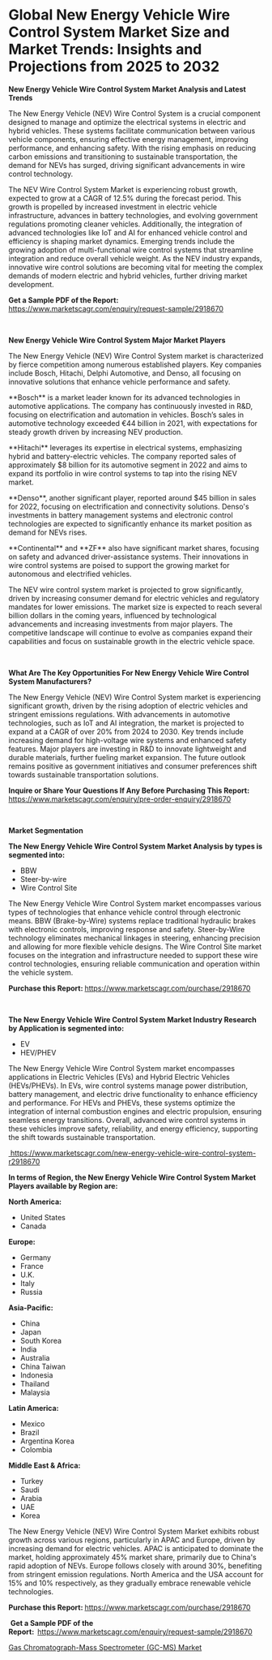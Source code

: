 <p><h1>Global New Energy Vehicle Wire Control System Market Size and Market Trends: Insights and Projections from 2025 to 2032</h1></p><p><strong>New Energy Vehicle Wire Control System Market Analysis and Latest Trends</strong></p>
<p><p>The New Energy Vehicle (NEV) Wire Control System is a crucial component designed to manage and optimize the electrical systems in electric and hybrid vehicles. These systems facilitate communication between various vehicle components, ensuring effective energy management, improving performance, and enhancing safety. With the rising emphasis on reducing carbon emissions and transitioning to sustainable transportation, the demand for NEVs has surged, driving significant advancements in wire control technology.</p><p>The NEV Wire Control System Market is experiencing robust growth, expected to grow at a CAGR of 12.5% during the forecast period. This growth is propelled by increased investment in electric vehicle infrastructure, advances in battery technologies, and evolving government regulations promoting cleaner vehicles. Additionally, the integration of advanced technologies like IoT and AI for enhanced vehicle control and efficiency is shaping market dynamics. Emerging trends include the growing adoption of multi-functional wire control systems that streamline integration and reduce overall vehicle weight. As the NEV industry expands, innovative wire control solutions are becoming vital for meeting the complex demands of modern electric and hybrid vehicles, further driving market development.</p></p>
<p><strong>Get a Sample PDF of the Report:&nbsp;</strong> <a href="https://www.marketscagr.com/enquiry/request-sample/2918670?utm_campaign=3117&utm_medium=2&utm_source=Github&utm_content=ia&utm_term=12032025&utm_id=new-energy-vehicle-wire-control-system">https://www.marketscagr.com/enquiry/request-sample/2918670</a></p>
<p>&nbsp;</p>
<p><strong>New Energy Vehicle Wire Control System Major Market Players</strong></p>
<p><p>The New Energy Vehicle (NEV) Wire Control System market is characterized by fierce competition among numerous established players. Key companies include Bosch, Hitachi, Delphi Automotive, and Denso, all focusing on innovative solutions that enhance vehicle performance and safety.</p><p>**Bosch** is a market leader known for its advanced technologies in automotive applications. The company has continuously invested in R&D, focusing on electrification and automation in vehicles. Bosch’s sales in automotive technology exceeded €44 billion in 2021, with expectations for steady growth driven by increasing NEV production.</p><p>**Hitachi** leverages its expertise in electrical systems, emphasizing hybrid and battery-electric vehicles. The company reported sales of approximately $8 billion for its automotive segment in 2022 and aims to expand its portfolio in wire control systems to tap into the rising NEV market.</p><p>**Denso**, another significant player, reported around $45 billion in sales for 2022, focusing on electrification and connectivity solutions. Denso's investments in battery management systems and electronic control technologies are expected to significantly enhance its market position as demand for NEVs rises.</p><p>**Continental** and **ZF** also have significant market shares, focusing on safety and advanced driver-assistance systems. Their innovations in wire control systems are poised to support the growing market for autonomous and electrified vehicles.</p><p>The NEV wire control system market is projected to grow significantly, driven by increasing consumer demand for electric vehicles and regulatory mandates for lower emissions. The market size is expected to reach several billion dollars in the coming years, influenced by technological advancements and increasing investments from major players. The competitive landscape will continue to evolve as companies expand their capabilities and focus on sustainable growth in the electric vehicle space.</p></p>
<p>&nbsp;</p>
<p><strong>What Are The Key Opportunities For New Energy Vehicle Wire Control System Manufacturers?</strong></p>
<p><p>The New Energy Vehicle (NEV) Wire Control System market is experiencing significant growth, driven by the rising adoption of electric vehicles and stringent emissions regulations. With advancements in automotive technologies, such as IoT and AI integration, the market is projected to expand at a CAGR of over 20% from 2024 to 2030. Key trends include increasing demand for high-voltage wire systems and enhanced safety features. Major players are investing in R&D to innovate lightweight and durable materials, further fueling market expansion. The future outlook remains positive as government initiatives and consumer preferences shift towards sustainable transportation solutions.</p></p>
<p><strong>Inquire or Share Your Questions If Any Before Purchasing This Report:</strong> <a href="https://www.marketscagr.com/enquiry/pre-order-enquiry/2918670?utm_campaign=3117&utm_medium=2&utm_source=Github&utm_content=ia&utm_term=12032025&utm_id=new-energy-vehicle-wire-control-system">https://www.marketscagr.com/enquiry/pre-order-enquiry/2918670</a></p>
<p>&nbsp;</p>
<p><strong>Market Segmentation</strong></p>
<p><strong>The New Energy Vehicle Wire Control System Market Analysis by types is segmented into:</strong></p>
<p><ul><li>BBW</li><li>Steer-by-wire</li><li>Wire Control Site</li></ul></p>
<p><p>The New Energy Vehicle Wire Control System market encompasses various types of technologies that enhance vehicle control through electronic means. BBW (Brake-by-Wire) systems replace traditional hydraulic brakes with electronic controls, improving response and safety. Steer-by-Wire technology eliminates mechanical linkages in steering, enhancing precision and allowing for more flexible vehicle designs. The Wire Control Site market focuses on the integration and infrastructure needed to support these wire control technologies, ensuring reliable communication and operation within the vehicle system.</p></p>
<p><strong>Purchase this Report:&nbsp;</strong><a href="https://www.marketscagr.com/purchase/2918670?utm_campaign=3117&utm_medium=2&utm_source=Github&utm_content=ia&utm_term=12032025&utm_id=new-energy-vehicle-wire-control-system">https://www.marketscagr.com/purchase/2918670</a></p>
<p>&nbsp;</p>
<p><strong>The New Energy Vehicle Wire Control System Market Industry Research by Application is segmented into:</strong></p>
<p><ul><li>EV</li><li>HEV/PHEV</li></ul></p>
<p><p>The New Energy Vehicle Wire Control System market encompasses applications in Electric Vehicles (EVs) and Hybrid Electric Vehicles (HEVs/PHEVs). In EVs, wire control systems manage power distribution, battery management, and electric drive functionality to enhance efficiency and performance. For HEVs and PHEVs, these systems optimize the integration of internal combustion engines and electric propulsion, ensuring seamless energy transitions. Overall, advanced wire control systems in these vehicles improve safety, reliability, and energy efficiency, supporting the shift towards sustainable transportation.</p></p>
<p><a href="https://www.marketscagr.com/new-energy-vehicle-wire-control-system-r2918670?utm_campaign=3117&utm_medium=2&utm_source=Github&utm_content=ia&utm_term=12032025&utm_id=new-energy-vehicle-wire-control-system">&nbsp;https://www.marketscagr.com/new-energy-vehicle-wire-control-system-r2918670</a></p>
<p><strong>In terms of Region, the New Energy Vehicle Wire Control System Market Players available by Region are:</strong></p>
<p>
    <p> <strong> North America: </strong>
        <ul>
            <li>United States</li>
            <li>Canada</li>
        </ul>
        </p> 
    <p> <strong> Europe: </strong>
        <ul>
            <li>Germany</li>
            <li>France</li>
            <li>U.K.</li>
            <li>Italy</li>
            <li>Russia</li>
        </ul>
        </p> 
    <p> <strong> Asia-Pacific: </strong>
        <ul>
            <li>China</li>
            <li>Japan</li>
            <li>South Korea</li>
            <li>India</li>
            <li>Australia</li>
            <li>China Taiwan</li>
            <li>Indonesia</li>
            <li>Thailand</li>
            <li>Malaysia</li>
        </ul>
        </p> 
    <p> <strong> Latin America: </strong>
        <ul>
            <li>Mexico</li>
            <li>Brazil</li>
            <li>Argentina Korea</li>
            <li>Colombia</li>
        </ul>
        </p> 
    <p> <strong> Middle East & Africa: </strong>
        <ul>
            <li>Turkey</li>
            <li>Saudi</li>
            <li>Arabia</li>
            <li>UAE</li>
            <li>Korea</li>
        </ul>
    </p>
    </p>
<p><p>The New Energy Vehicle (NEV) Wire Control System Market exhibits robust growth across various regions, particularly in APAC and Europe, driven by increasing demand for electric vehicles. APAC is anticipated to dominate the market, holding approximately 45% market share, primarily due to China's rapid adoption of NEVs. Europe follows closely with around 30%, benefiting from stringent emission regulations. North America and the USA account for 15% and 10% respectively, as they gradually embrace renewable vehicle technologies.</p></p>
<p><strong>Purchase this Report: </strong><a href="https://www.marketscagr.com/purchase/2918670?utm_campaign=3117&utm_medium=2&utm_source=Github&utm_content=ia&utm_term=12032025&utm_id=new-energy-vehicle-wire-control-system">https://www.marketscagr.com/purchase/2918670</a></p>
<p>&nbsp;<strong>Get a Sample PDF of the Report:&nbsp;&nbsp;</strong><a href="https://www.marketscagr.com/enquiry/request-sample/2918670?utm_campaign=3117&utm_medium=2&utm_source=Github&utm_content=ia&utm_term=12032025&utm_id=new-energy-vehicle-wire-control-system">https://www.marketscagr.com/enquiry/request-sample/2918670</a></p>
<p><strong></strong></p>
<p><p><a href="https://github.com/guinoopandam/Market-Research-Report-List-1/blob/main/gas-chromatograph-mass-spectrometer-gc-ms-market.md?utm_campaign=3117&utm_medium=2&utm_source=Github&utm_content=ia&utm_term=12032025&utm_id=new-energy-vehicle-wire-control-system">Gas Chromatograph-Mass Spectrometer (GC-MS) Market</a></p></p>